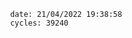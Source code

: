 

                date: 21/04/2022 19:38:58
                cycles: 39240

                         